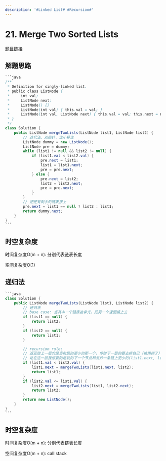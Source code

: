 ```yaml
---
description: '#Linked List# #Recursion#'
---
```


# 21. Merge Two Sorted Lists

[题目链接](https://leetcode.com/problems/merge-two-sorted-lists/description/)

## 解题思路

````java
```java
/**
 * Definition for singly-linked list.
 * public class ListNode {
 *     int val;
 *     ListNode next;
 *     ListNode() {}
 *     ListNode(int val) { this.val = val; }
 *     ListNode(int val, ListNode next) { this.val = val; this.next = next; }
 * }
 */
class Solution {
    public ListNode mergeTwoLists(ListNode list1, ListNode list2) {
        // 迭代法，双指针，谁小移谁
        ListNode dummy = new ListNode();
        ListNode pre = dummy;
        while (list1 != null && list2 != null) {
            if (list1.val < list2.val) {
                pre.next = list1;
                list1 = list1.next;
                pre = pre.next;
            } else {
                pre.next = list2;
                list2 = list2.next;
                pre = pre.next;
            }
        }
        // 把还有剩余的链表接上
        pre.next = list1 == null ? list2 : list1;
        return dummy.next;
    }
}
```
````

## 时空复杂度

时间复杂度O(m + n): 分别代表链表长度

空间复杂度O(1)

## 递归法

````java
```java
class Solution {
    public ListNode mergeTwoLists(ListNode list1, ListNode list2) {
        // 递归法
        // base case: 当其中一个链表被拿光，把另一个返回接上去
        if (list1 == null) {
            return list2;
        }
        if (list2 == null) {
            return list1;
        }

        // recursion rule:
        // 返还给上一层的是当前层的更小的那一个，传给下一层的要去掉自己（被用掉了）
        // 站在这一层我想要的是我的下一个节点和另外一条链上更小的(list1.next, list2)
        if (list1.val < list2.val) {
            list1.next = mergeTwoLists(list1.next, list2);
            return list1;
        }
        if (list2.val <= list1.val) {
            list2.next = mergeTwoLists(list1, list2.next);
            return list2;
        }
        return new ListNode();
    }
}
```
````

## 时空复杂度

时间复杂度O(m + n): 分别代表链表长度

空间复杂度O(m + n): call stack
